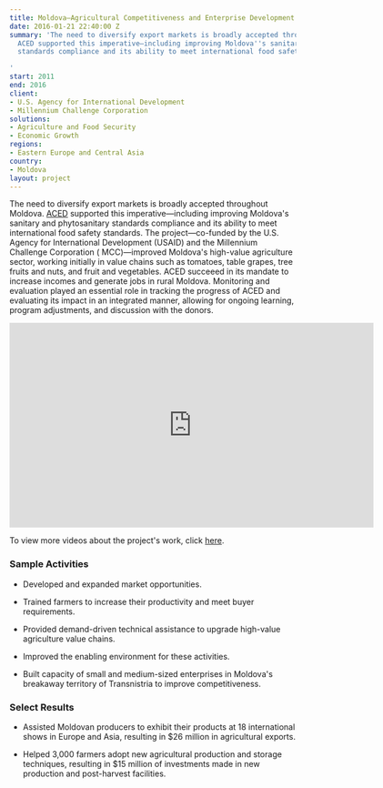 ```yaml
---
title: Moldova—Agricultural Competitiveness and Enterprise Development Project (ACED)
date: 2016-01-21 22:40:00 Z
summary: 'The need to diversify export markets is broadly accepted throughout Moldova.
  ACED supported this imperative—including improving Moldova''s sanitary and phytosanitary
  standards compliance and its ability to meet international food safety standards.

'
start: 2011
end: 2016
client:
- U.S. Agency for International Development
- Millennium Challenge Corporation
solutions:
- Agriculture and Food Security
- Economic Growth
regions:
- Eastern Europe and Central Asia
country:
- Moldova
layout: project
---
```


The need to diversify export markets is broadly accepted throughout Moldova. [ACED](http://www.aced.md/en/index.php) supported this imperative—including improving Moldova's sanitary and phytosanitary standards compliance and its ability to meet international food safety standards. The project—co-funded by the U.S. Agency for International Development (USAID) and the Millennium Challenge Corporation ( MCC)—improved Moldova's high-value agriculture sector, working initially in value chains such as tomatoes, table grapes, tree fruits and nuts, and fruit and vegetables. ACED succeeed in its mandate to increase incomes and generate jobs in rural Moldova. Monitoring and evaluation played an essential role in tracking the progress of ACED and evaluating its impact in an integrated manner, allowing for ongoing learning, program adjustments, and discussion with the donors.

<iframe src="https://player.vimeo.com/video/148361498" width="640" height="360" frameborder="0" webkitallowfullscreen mozallowfullscreen allowfullscreen></iframe>

To view more videos about the project's work, click [here](https://www.youtube.com/channel/UCoNXH3Zf7qUicWJQKGm-Gzg/videos).

### Sample Activities

* Developed and expanded market opportunities.

* Trained farmers to increase their productivity and meet buyer requirements.

* Provided demand-driven technical assistance to upgrade high-value agriculture value chains.

* Improved the enabling environment for these activities.

* Built capacity of small and medium-sized enterprises in Moldova's breakaway territory of Transnistria to improve competitiveness.

### Select Results

* Assisted Moldovan producers to exhibit their products at 18 international shows in Europe and Asia, resulting in $26 million in agricultural exports.

* Helped 3,000 farmers adopt new agricultural production and storage techniques, resulting in $15 million of investments made in new production and post-harvest facilities.